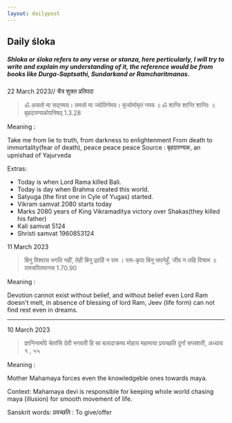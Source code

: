 ```yaml
---
layout: dailypost
---
```


## Daily śloka

##### Shloka or śloka refers to any verse or stanza, here perticularly, I will try to write and explain my understanding of it, the reference would be from books like Durga-Saptsathi, Sundarkand or Ramcharitmanas.



22 March 2023// चैत्र शुक्ल प्रतिपदा
> ॐ असतो मा सद्गमय। तमसो मा ज्योतिर्गमय।
> मृत्योर्मामृतं गमय ॥ ॐ शान्ति शान्ति शान्तिः ॥
> बृहदारण्यकोपनिषद् 1.3.28

Meaning :

Take me from lie to truth, from darkness to enlightenment
From death to immortality(fear of death), peace peace peace
Source : बृहदारण्यक, an upnishad of Yajurveda

Extras:
- Today is when Lord Rama killed Bali.
- Today is day when Brahma created this world.
- Satyuga (the first one in Cyle of Yugas) started.
- Vikram samvat 2080 starts today 
- Marks 2080 years of King Vikramaditya victory over Shakas(they killed his father)
- Kali samvat 5124
- Shristi samvat 1960853124

11 March 2023

> बिनु विश्वास भगति नहीं, तेही बिनु द्रवहिं न राम ।
> राम-कृपा बिनु सपनेहुँ, जीव न लहि विश्राम ॥
> रामचरितमानस 1.70.90

Meaning :

Devotion cannot exist without belief, and without belief even Lord Ram doesn't melt, in absence of blessing of lord Ram, Jeev (life form) can not find rest even in dreams.

---

10 March 2023

> ज्ञानिनामपि चेतांसि देवी भगवती हि सा
> बलादाक्रष्य मोहाय महामाया प्रयच्छति
>  दुर्गा सप्तशती, अध्याय १ , ५५

Meaning :

Mother Mahamaya forces even the knowledgeble ones towards maya.

Context:
Mahamaya devi is responsible for keeping whole world chasing maya (illusion) for smooth movement of life.

Sanskrit words:
प्रयच्छति : To give/offer

